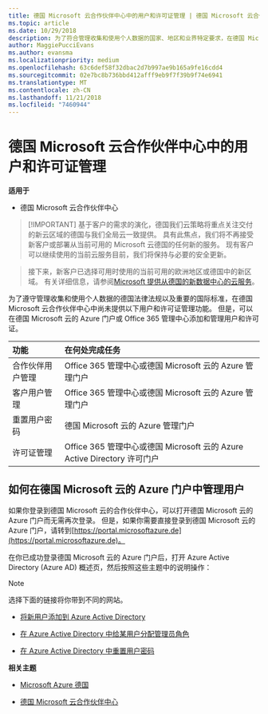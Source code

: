 ```yaml
---
title: 德国 Microsoft 云合作伙伴中心中的用户和许可证管理 | 德国 Microsoft 云合作伙伴中心
ms.topic: article
ms.date: 10/29/2018
description: 为了符合管理收集和使用个人数据的国家、地区和业界特定要求，在德国 Microsoft 云合作伙伴中心中尚未提供用户管理功能。 但是，可以在德国 Microsoft 云的 Azure 门户中添加和管理用户。
author: MaggiePucciEvans
ms.author: evansma
ms.localizationpriority: medium
ms.openlocfilehash: 63c6def58f32dbac2d7b997ae9b165a9fe16cdd4
ms.sourcegitcommit: 02e7bc8b736bbd412afff9eb9f7f39b9f74e6941
ms.translationtype: MT
ms.contentlocale: zh-CN
ms.lasthandoff: 11/21/2018
ms.locfileid: "7460944"
---
```

# <a name="user-and-license-management-in-partner-center-for-microsoft-cloud-germany"></a>德国 Microsoft 云合作伙伴中心中的用户和许可证管理

**适用于**

-  德国 Microsoft 云合作伙伴中心

>[!IMPORTANT] 基于客户的需求的演化，德国我们云策略将重点关注交付的新云区域的德国与我们全局云一致提供。 具有此焦点，我们将不再接受新客户或部署从当前可用的 Microsoft 云德国的任何新的服务。 现有客户可以继续使用的当前云服务目前，我们将保持与必要的安全更新。

>接下来，新客户已选择可用时使用的当前可用的欧洲地区或德国中的新区域。 有关详细信息，请参阅[Microsoft 提供从德国的新数据中心的云服务](https://news.microsoft.com/europe/2018/08/31/microsoft-to-deliver-cloud-services-from-new-datacentres-in-germany-in-2019-to-meet-evolving-customer-needs/)。

为了遵守管理收集和使用个人数据的德国法律法规以及重要的国际标准，在德国 Microsoft 云合作伙伴中心中尚未提供以下用户和许可证管理功能。 但是，可以在德国 Microsoft 云的 Azure 门户或 Office 365 管理中心添加和管理用户和许可证。

功能 | 在何处完成任务
:--- | :---
合作伙伴用户管理 | Office 365 管理中心或德国 Microsoft 云的 Azure 管理门户
客户用户管理 | Office 365 管理中心或德国 Microsoft 云的 Azure 管理门户
重置用户密码 | 德国 Microsoft 云的 Azure 管理门户
许可证管理 | Office 365 管理中心或德国 Microsoft 云的 Azure Active Directory 许可门户

## <a name="how-to-manage-users-in-the-azure-portal-for-microsoft-cloud-germany"></a>如何在德国 Microsoft 云的 Azure 门户中管理用户 

如果你登录到德国 Microsoft 云的合作伙伴中心，可以打开德国 Microsoft 云的 Azure 门户而无需再次登录。 但是，如果你需要直接登录到德国 Microsoft 云的 Azure 门户，请转到[https://portal.microsoftazure.de](https://portal.microsoftazure.de)。 

在你已成功登录德国 Microsoft 云的 Azure 门户后，打开 Azure Active Directory (Azure AD) 概述页，然后按照这些主题中的说明操作：

> [!NOTE]  
> 选择下面的链接将你带到不同的网站。 

-  [将新用户添加到 Azure Active Directory](https://docs.microsoft.com/azure/active-directory/active-directory-users-create-azure-portal)

-  [在 Azure Active Directory 中给某用户分配管理员角色](https://docs.microsoft.com/azure/active-directory/active-directory-users-assign-role-azure-portal)

-  [在 Azure Active Directory 中重置用户密码](https://docs.microsoft.com/azure/active-directory/active-directory-users-reset-password-azure-portal)

**相关主题**

-  [Microsoft Azure 德国](https://azure.microsoft.com/en-us/global-infrastructure/germany/)

-  [德国 Microsoft 云合作伙伴中心](partner-center-for-microsoft-cloud-germany.md)


